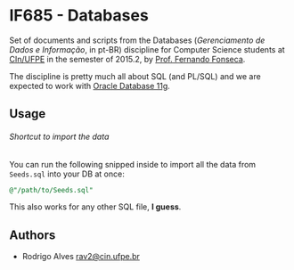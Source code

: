 # IF685 - Databases

Set of documents and scripts from the Databases (_Gerenciamento de Dados e Informação_, in pt-BR) discipline for Computer Science students at [CIn/UFPE] in the semester of 2015.2, by [Prof. Fernando Fonseca].

The discipline is pretty much all about SQL (and PL/SQL) and we are expected to work with [Oracle Database 11g].

## Usage

###### Shortcut to import the data

You can run the following snipped inside to import all the data from `Seeds.sql` into your DB at once:

```sql
@"/path/to/Seeds.sql"
```

This also works for any other SQL file, **I guess**.

## Authors

* Rodrigo Alves <rav2@cin.ufpe.br>

[CIn/UFPE]: http://www2.cin.ufpe.br/site/index.php
[Oracle Database 11g]: http://www.oracle.com/technetwork/database/enterprise-edition/downloads/112010-win64soft-094461.html
[Prof. Fernando Fonseca]: http://cin.ufpe.br/~fdfd/
